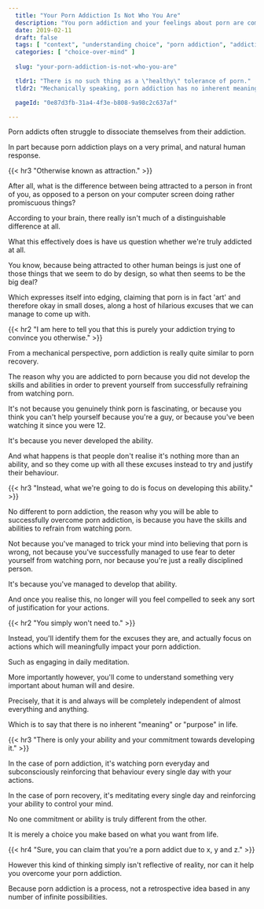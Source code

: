 ```yaml
---
  title: "Your Porn Addiction Is Not Who You Are"
  description: "You porn addiction and your feelings about porn are completely separate from who you actually are."
  date: 2019-02-11
  draft: false
  tags: [ "context", "understanding choice", "porn addiction", "addiction", "awareness", "nofap", "neverfap", "neverfap deluxe" ]
  categories: [ "choice-over-mind" ]
  
  slug: "your-porn-addiction-is-not-who-you-are"

  tldr1: "There is no such thing as a \"healthy\" tolerance of porn."
  tldr2: "Mechanically speaking, porn addiction has no inherent meaning. It is merely a self-reinforcing process."

  pageId: "0e87d3fb-31a4-4f3e-b808-9a98c2c637af"

---
```


<!-- Written, just need to update metadata. -->

<!-- Will Need One Edit -->

Porn addicts often struggle to dissociate themselves from their addiction.

In part because porn addiction plays on a very primal, and natural human response.


{{< hr3 "Otherwise known as attraction." >}}


After all, what is the difference between being attracted to a person in front of you, as opposed to a person on your computer screen doing rather promiscuous things?

According to your brain, there really isn't much of a distinguishable difference at all. 

What this effectively does is have us question whether we're truly addicted at all.

You know, because being attracted to other human beings is just one of those things that we seem to do by design, so what then seems to be the big deal?

Which expresses itself into edging, claiming that porn is in fact 'art' and therefore okay in small doses, along a host of hilarious excuses that we can manage to come up with.


{{< hr2 "I am here to tell you that this is purely your addiction trying to convince you otherwise." >}}


From a mechanical perspective, porn addiction is really quite similar to porn recovery.

The reason why you are addicted to porn because you did not develop the skills and abilities in order to prevent yourself from successfully refraining from watching porn. 

It's not because you genuinely think porn is fascinating, or because you think you can't help yourself because you're a guy, or because you've been watching it since you were 12. 

It's because you never developed the ability.

And what happens is that people don't realise it's nothing more than an ability, and so they come up with all these excuses instead to try and justify their behaviour.


{{< hr3 "Instead, what we're going to do is focus on developing this ability." >}}


No different to porn addiction, the reason why you will be able to successfully overcome porn addiction, is because you have the skills and abilities to refrain from watching porn.

Not because you've managed to trick your mind into believing that porn is wrong, not because you've successfully managed to use fear to deter yourself from watching porn, nor because you're just a really disciplined person. 

It's because you've managed to develop that ability.

And once you realise this, no longer will you feel compelled to seek any sort of justification for your actions.


{{< hr2 "You simply won't need to." >}}


Instead, you'll identify them for the excuses they are, and actually focus on actions which will meaningfully impact your porn addiction.

Such as engaging in daily meditation.

More importantly however, you'll come to understand something very important about human will and desire.

Precisely, that it is and always will be completely independent of almost everything and anything.

Which is to say that there is no inherent "meaning" or "purpose" in life.


{{< hr3 "There is only your ability and your commitment towards developing it." >}}


In the case of porn addiction, it's watching porn everyday and subconsciously reinforcing that behaviour every single day with your actions.

In the case of porn recovery, it's meditating every single day and reinforcing your ability to control your mind.

No one commitment or ability is truly different from the other.

It is merely a choice you make based on what you want from life.

{{< hr4 "Sure, you can claim that you're a porn addict due to x, y and z." >}}


However this kind of thinking simply isn't reflective of reality, nor can it help you overcome your porn addiction.

Because porn addiction is a process, not a retrospective idea based in any number of infinite possibilities.

